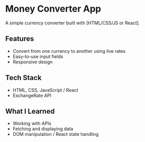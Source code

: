 #  Money Converter App

A simple currency converter built with [HTML/CSS/JS or React].

##  Features
- Convert from one currency to another using live rates
- Easy-to-use input fields
- Responsive design

##  Tech Stack
- HTML, CSS, JavaScript / React
- ExchangeRate API

##  What I Learned
- Working with APIs
- Fetching and displaying data 
- DOM manipulation / React state handling


